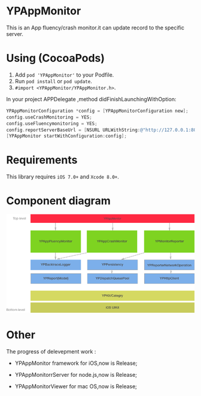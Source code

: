 # YPAppMonitor

This is an App fluency/crash monitor.it can update record to the specific server.


# Using (CocoaPods)

1. Add `pod 'YPAppMonitor'` to your Podfile.
2. Run `pod install` or `pod update`.
3. `#import <YPAppMonitor/YPAppMonitor.h>`.


In your project APPDelegate ,method didFinishLaunchingWithOption:

``` objective-c
YPAppMonitorConfiguration *config = [YPAppMonitorConfiguration new];
config.useCrashMonitoring = YES;
config.useFluencymonitoring = YES;
config.reportServerBaseUrl = [NSURL URLWithString:@"http://127.0.0.1:8088/YPAppMonitor/"];
[YPAppMonitor startWithConfiguration:config];
```

# Requirements
This library requires `iOS 7.0+` and `Xcode 8.0+`.


# Component diagram
<img src="https://github.com/zhuyuping/YPAppMonitor/blob/master/Demo/YPAppMonitorDemo/Snapshots/YPAPPMonitorComponent%20diagram.png" width="826"><br/>

# Other

The progress of delevepment work :

- YPAppMonitor framework for iOS,now is Release;

- YPAppMonitorrServer for node.js,now is Release;

- YPAppMonitorViewer for mac OS,now is Release;
